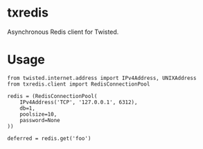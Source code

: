 txredis
=======

Asynchronous Redis client for Twisted.

Usage
=====


	from twisted.internet.address import IPv4Address, UNIXAddress
	from txredis.client import RedisConnectionPool

	redis = (RedisConnectionPool(
		IPv4Address('TCP', '127.0.0.1', 6312),
		db=1,
		poolsize=10,
		password=None
	))

	deferred = redis.get('foo')
